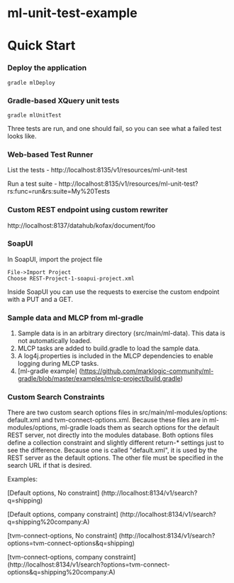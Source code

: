# ml-unit-test-example

# Quick Start
### Deploy the application
```
gradle mlDeploy
```
### Gradle-based XQuery unit tests
```
gradle mlUnitTest
```
Three tests are run, and one should fail, so you can see what a failed test looks like.
### Web-based Test Runner
List the tests - http://localhost:8135/v1/resources/ml-unit-test

Run a test suite - http://localhost:8135/v1/resources/ml-unit-test?rs:func=run&rs:suite=My%20Tests

### Custom REST endpoint using custom rewriter
http://localhost:8137/datahub/kofax/document/foo

### SoapUI
In SoapUI, import the project file
```
File->Import Project
Choose REST-Project-1-soapui-project.xml
```
Inside SoapUI you can use the requests to exercise the custom endpoint with a PUT and a GET.

### Sample data and MLCP from ml-gradle
1) Sample data is in an arbitrary directory (src/main/ml-data). This data is not automatically loaded.
2) MLCP tasks are added to build.gradle to load the sample data.
3) A log4j.properties is included in the MLCP dependencies to enable logging during MLCP tasks.
4) [ml-gradle example] (https://github.com/marklogic-community/ml-gradle/blob/master/examples/mlcp-project/build.gradle)

### Custom Search Constraints
There are two custom search options files in src/main/ml-modules/options: default.xml and tvm-connect-options.xml.
Because these files are in ml-modules/options, ml-gradle loads them as search options for the default REST server, not directly into the modules database.
Both options files define a collection constraint and slightly different return-* settings just to see the difference.
Because one is called "default.xml", it is used by the REST server as the default options.
The other file must be specified in the search URL if that is desired.

Examples:

[Default options, No constraint] (http://localhost:8134/v1/search?q=shipping)

[Default options, company constraint] (http://localhost:8134/v1/search?q=shipping%20company:A)

[tvm-connect-options, No constraint] (http://localhost:8134/v1/search?options=tvm-connect-options&q=shipping)

[tvm-connect-options, company constraint] (http://localhost:8134/v1/search?options=tvm-connect-options&q=shipping%20company:A)
